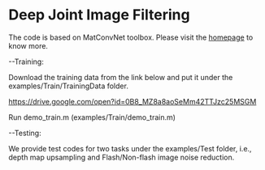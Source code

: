 # Deep Joint Image Filtering

The code is based on MatConvNet toolbox. Please visit the [homepage](http://www.vlfeat.org/matconvnet) to know more.

--Training:

Download the training data from the link below and put it under the examples/Train/TrainingData folder.

https://drive.google.com/open?id=0B8_MZ8a8aoSeMm42TTJzc25MSGM

Run demo_train.m (examples/Train/demo_train.m)

--Testing:

We provide test codes for two tasks under the examples/Test folder, i.e., depth map upsampling and Flash/Non-flash image noise reduction.
